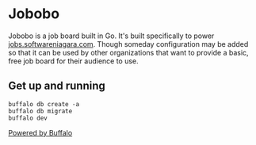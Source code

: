 # Jobobo

Jobobo is a job board built in Go. It's built specifically to power 
[jobs.softwareniagara.com](https://jobs.softwareniagara.com). Though someday configuration may be added 
so that it can be used by other organizations that want to provide a basic, free job board for their 
audience to use.

## Get up and running

```
buffalo db create -a
buffalo db migrate 
buffalo dev 
```


[Powered by Buffalo](http://gobuffalo.io)
